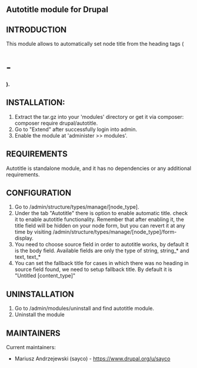 Autotitle module for Drupal
---------------------------

INTRODUCTION
-----------
  This module allows to automatically set node title from
   the heading tags (<h1>-<h4>).

INSTALLATION:
-------------
  1. Extract the tar.gz into your 'modules' directory or get it
     via composer: composer require drupal/autotitle.
  2. Go to "Extend" after successfully login into admin.
  3. Enable the module at 'administer >> modules'.

REQUIREMENTS
------------
  Autotitle is standalone module, and it has no dependencies
  or any additional requirements.

CONFIGURATION
-------------
  1. Go to /admin/structure/types/manage/[node_type].
  2. Under the tab "Autotitle" there is option to enable automatic title.
     check it to enable autotitle functionality. Remember that after
     enabling it, the title field will be hidden on your node form, 
     but you can revert it at any time by visiting 
     /admin/structure/types/manage/[node_type]/form-display.
  3. You need to choose source field in order to autotitle works, 
     by default it is the body field. Available fields are only the type
     of string, string_* and text, text_*
  4. You can set the fallback title for cases in which there was no heading
     in source field found, we need to setup fallback title. 
     By default it is "Untitled [content_type]"

UNINSTALLATION
--------------
  1. Go to /admin/modules/uninstall and find autotitle module.
  2. Uninstall the module

MAINTAINERS
-----------
  Current maintainers:
   * Mariusz Andrzejewski (sayco) - https://www.drupal.org/u/sayco
